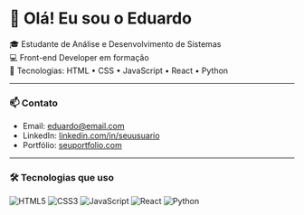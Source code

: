 # 👋 Olá! Eu sou o Eduardo

🎓 Estudante de Análise e Desenvolvimento de Sistemas  
💻 Front-end Developer em formação  
🚀 Tecnologias: HTML • CSS • JavaScript • React • Python  

---

### 📫 Contato
- Email: eduardo@email.com
- LinkedIn: [linkedin.com/in/seuusuario](https://linkedin.com/in/seuusuario)
- Portfólio: [seuportfolio.com](https://seuportfolio.com)

---

### 🛠️ Tecnologias que uso
![HTML5](https://img.shields.io/badge/HTML5-E34F26?style=flat&logo=html5&logoColor=white)
![CSS3](https://img.shields.io/badge/CSS3-1572B6?style=flat&logo=css3&logoColor=white)
![JavaScript](https://img.shields.io/badge/JavaScript-F7DF1E?style=flat&logo=javascript&logoColor=black)
![React](https://img.shields.io/badge/React-20232A?style=flat&logo=react&logoColor=61DAFB)
![Python](https://img.shields.io/badge/Python-3776AB?style=flat&logo=python&logoColor=white)
